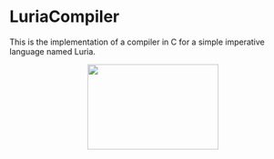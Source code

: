 # LuriaCompiler
This is the implementation of a compiler in C for a simple imperative language named Luria.

<p align="center">
  <img width="230" height="150" src="https://media.tenor.com/images/7ac470b660bbcfac69e70384f660d0aa/tenor.gif">
</p>
